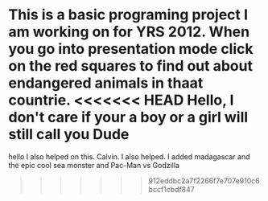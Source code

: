 This is a basic programing project I am working on for YRS 2012. When you go into presentation mode click on the red  squares to find out about endangered animals in thaat countrie.
<<<<<<< HEAD
Hello, I don't care if your a boy or a girl  will still call you Dude
=======
hello I also helped on this. Calvin. 
I also helped. I added madagascar and the epic cool sea monster and Pac-Man vs Godzilla
>>>>>>> 912eddbc2a7f2266f7e707e910c6bccf1cbdf847
